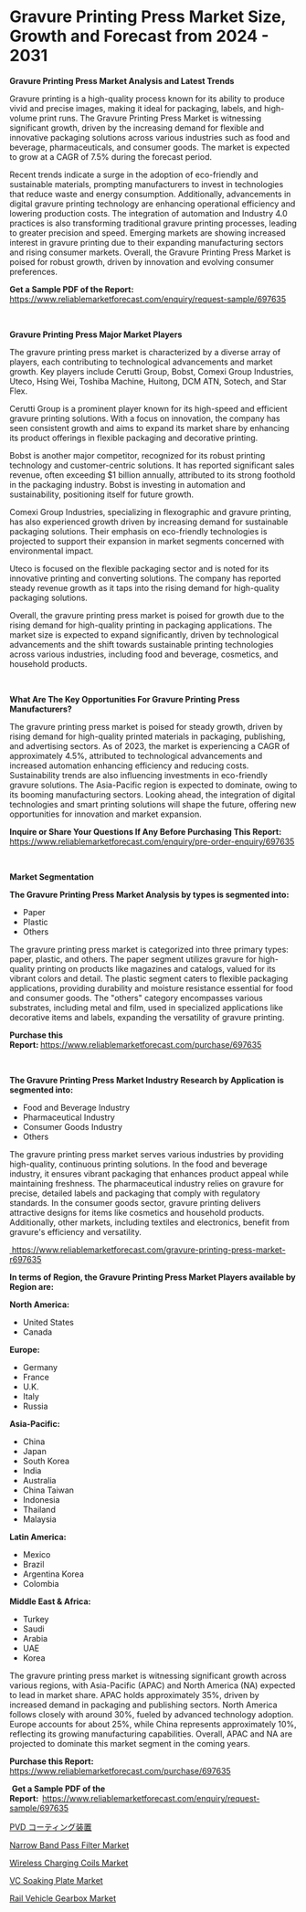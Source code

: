 <p><h1>Gravure Printing Press Market Size, Growth and Forecast from 2024 - 2031</h1></p><p><strong>Gravure Printing Press Market Analysis and Latest Trends</strong></p>
<p><p>Gravure printing is a high-quality process known for its ability to produce vivid and precise images, making it ideal for packaging, labels, and high-volume print runs. The Gravure Printing Press Market is witnessing significant growth, driven by the increasing demand for flexible and innovative packaging solutions across various industries such as food and beverage, pharmaceuticals, and consumer goods. The market is expected to grow at a CAGR of 7.5% during the forecast period.</p><p>Recent trends indicate a surge in the adoption of eco-friendly and sustainable materials, prompting manufacturers to invest in technologies that reduce waste and energy consumption. Additionally, advancements in digital gravure printing technology are enhancing operational efficiency and lowering production costs. The integration of automation and Industry 4.0 practices is also transforming traditional gravure printing processes, leading to greater precision and speed. Emerging markets are showing increased interest in gravure printing due to their expanding manufacturing sectors and rising consumer markets. Overall, the Gravure Printing Press Market is poised for robust growth, driven by innovation and evolving consumer preferences.</p></p>
<p><strong>Get a Sample PDF of the Report:&nbsp;</strong> <a href="https://www.reliablemarketforecast.com/enquiry/request-sample/697635?utm_campaign=1082&utm_medium=2&utm_source=Github&utm_content=ia&utm_term=29092024&utm_id=gravure-printing-press">https://www.reliablemarketforecast.com/enquiry/request-sample/697635</a></p>
<p>&nbsp;</p>
<p><strong>Gravure Printing Press Major Market Players</strong></p>
<p><p>The gravure printing press market is characterized by a diverse array of players, each contributing to technological advancements and market growth. Key players include Cerutti Group, Bobst, Comexi Group Industries, Uteco, Hsing Wei, Toshiba Machine, Huitong, DCM ATN, Sotech, and Star Flex.</p><p>Cerutti Group is a prominent player known for its high-speed and efficient gravure printing solutions. With a focus on innovation, the company has seen consistent growth and aims to expand its market share by enhancing its product offerings in flexible packaging and decorative printing.</p><p>Bobst is another major competitor, recognized for its robust printing technology and customer-centric solutions. It has reported significant sales revenue, often exceeding $1 billion annually, attributed to its strong foothold in the packaging industry. Bobst is investing in automation and sustainability, positioning itself for future growth.</p><p>Comexi Group Industries, specializing in flexographic and gravure printing, has also experienced growth driven by increasing demand for sustainable packaging solutions. Their emphasis on eco-friendly technologies is projected to support their expansion in market segments concerned with environmental impact.</p><p>Uteco is focused on the flexible packaging sector and is noted for its innovative printing and converting solutions. The company has reported steady revenue growth as it taps into the rising demand for high-quality packaging solutions.</p><p>Overall, the gravure printing press market is poised for growth due to the rising demand for high-quality printing in packaging applications. The market size is expected to expand significantly, driven by technological advancements and the shift towards sustainable printing technologies across various industries, including food and beverage, cosmetics, and household products.</p></p>
<p>&nbsp;</p>
<p><strong>What Are The Key Opportunities For Gravure Printing Press Manufacturers?</strong></p>
<p><p>The gravure printing press market is poised for steady growth, driven by rising demand for high-quality printed materials in packaging, publishing, and advertising sectors. As of 2023, the market is experiencing a CAGR of approximately 4.5%, attributed to technological advancements and increased automation enhancing efficiency and reducing costs. Sustainability trends are also influencing investments in eco-friendly gravure solutions. The Asia-Pacific region is expected to dominate, owing to its booming manufacturing sectors. Looking ahead, the integration of digital technologies and smart printing solutions will shape the future, offering new opportunities for innovation and market expansion.</p></p>
<p><strong>Inquire or Share Your Questions If Any Before Purchasing This Report:</strong> <a href="https://www.reliablemarketforecast.com/enquiry/pre-order-enquiry/697635?utm_campaign=1082&utm_medium=2&utm_source=Github&utm_content=ia&utm_term=29092024&utm_id=gravure-printing-press">https://www.reliablemarketforecast.com/enquiry/pre-order-enquiry/697635</a></p>
<p>&nbsp;</p>
<p><strong>Market Segmentation</strong></p>
<p><strong>The Gravure Printing Press Market Analysis by types is segmented into:</strong></p>
<p><ul><li>Paper</li><li>Plastic</li><li>Others</li></ul></p>
<p><p>The gravure printing press market is categorized into three primary types: paper, plastic, and others. The paper segment utilizes gravure for high-quality printing on products like magazines and catalogs, valued for its vibrant colors and detail. The plastic segment caters to flexible packaging applications, providing durability and moisture resistance essential for food and consumer goods. The "others" category encompasses various substrates, including metal and film, used in specialized applications like decorative items and labels, expanding the versatility of gravure printing.</p></p>
<p><strong>Purchase this Report:&nbsp;</strong><a href="https://www.reliablemarketforecast.com/purchase/697635?utm_campaign=1082&utm_medium=2&utm_source=Github&utm_content=ia&utm_term=29092024&utm_id=gravure-printing-press">https://www.reliablemarketforecast.com/purchase/697635</a></p>
<p>&nbsp;</p>
<p><strong>The Gravure Printing Press Market Industry Research by Application is segmented into:</strong></p>
<p><ul><li>Food and Beverage Industry</li><li>Pharmaceutical Industry</li><li>Consumer Goods Industry</li><li>Others</li></ul></p>
<p><p>The gravure printing press market serves various industries by providing high-quality, continuous printing solutions. In the food and beverage industry, it ensures vibrant packaging that enhances product appeal while maintaining freshness. The pharmaceutical industry relies on gravure for precise, detailed labels and packaging that comply with regulatory standards. In the consumer goods sector, gravure printing delivers attractive designs for items like cosmetics and household products. Additionally, other markets, including textiles and electronics, benefit from gravure's efficiency and versatility.</p></p>
<p><a href="https://www.reliablemarketforecast.com/gravure-printing-press-market-r697635?utm_campaign=1082&utm_medium=2&utm_source=Github&utm_content=ia&utm_term=29092024&utm_id=gravure-printing-press">&nbsp;https://www.reliablemarketforecast.com/gravure-printing-press-market-r697635</a></p>
<p><strong>In terms of Region, the Gravure Printing Press Market Players available by Region are:</strong></p>
<p>
    <p> <strong> North America: </strong>
        <ul>
            <li>United States</li>
            <li>Canada</li>
        </ul>
        </p> 
    <p> <strong> Europe: </strong>
        <ul>
            <li>Germany</li>
            <li>France</li>
            <li>U.K.</li>
            <li>Italy</li>
            <li>Russia</li>
        </ul>
        </p> 
    <p> <strong> Asia-Pacific: </strong>
        <ul>
            <li>China</li>
            <li>Japan</li>
            <li>South Korea</li>
            <li>India</li>
            <li>Australia</li>
            <li>China Taiwan</li>
            <li>Indonesia</li>
            <li>Thailand</li>
            <li>Malaysia</li>
        </ul>
        </p> 
    <p> <strong> Latin America: </strong>
        <ul>
            <li>Mexico</li>
            <li>Brazil</li>
            <li>Argentina Korea</li>
            <li>Colombia</li>
        </ul>
        </p> 
    <p> <strong> Middle East & Africa: </strong>
        <ul>
            <li>Turkey</li>
            <li>Saudi</li>
            <li>Arabia</li>
            <li>UAE</li>
            <li>Korea</li>
        </ul>
    </p>
    </p>
<p><p>The gravure printing press market is witnessing significant growth across various regions, with Asia-Pacific (APAC) and North America (NA) expected to lead in market share. APAC holds approximately 35%, driven by increased demand in packaging and publishing sectors. North America follows closely with around 30%, fueled by advanced technology adoption. Europe accounts for about 25%, while China represents approximately 10%, reflecting its growing manufacturing capabilities. Overall, APAC and NA are projected to dominate this market segment in the coming years.</p></p>
<p><strong>Purchase this Report: </strong><a href="https://www.reliablemarketforecast.com/purchase/697635?utm_campaign=1082&utm_medium=2&utm_source=Github&utm_content=ia&utm_term=29092024&utm_id=gravure-printing-press">https://www.reliablemarketforecast.com/purchase/697635</a></p>
<p>&nbsp;<strong>Get a Sample PDF of the Report:&nbsp;&nbsp;</strong><a href="https://www.reliablemarketforecast.com/enquiry/request-sample/697635?utm_campaign=1082&utm_medium=2&utm_source=Github&utm_content=ia&utm_term=29092024&utm_id=gravure-printing-press">https://www.reliablemarketforecast.com/enquiry/request-sample/697635</a></p>
<p><strong></strong></p>
<p><p><a href="https://github.com/lababdou/Market-Research-Report-List-6/blob/main/536423515954.md?utm_campaign=1082&utm_medium=2&utm_source=Github&utm_content=ia&utm_term=29092024&utm_id=gravure-printing-press">PVD コーティング装置</a></p><p><a href="https://www.linkedin.com/pulse/emerging-narrow-band-pass-filter-market-opportunities-analysis-fx5af?utm_campaign=1082&utm_medium=2&utm_source=Github&utm_content=ia&utm_term=29092024&utm_id=gravure-printing-press">Narrow Band Pass Filter Market</a></p><p><a href="https://issuu.com/reportprime-2/docs/wireless-charging-coils-market-size_c83e6b9e632f1f?utm_campaign=1082&utm_medium=2&utm_source=Github&utm_content=ia&utm_term=29092024&utm_id=gravure-printing-press">Wireless Charging Coils Market</a></p><p><a href="https://www.linkedin.com/pulse/emerging-opportunities-challenges-global-vc-soaking-plate-9lbdf?utm_campaign=1082&utm_medium=2&utm_source=Github&utm_content=ia&utm_term=29092024&utm_id=gravure-printing-press">VC Soaking Plate Market</a></p><p><a href="https://github.com/DorinaOsmani364/Market-Research-Report-List-1/blob/main/rail-vehicle-gearbox-market.md?utm_campaign=1082&utm_medium=2&utm_source=Github&utm_content=ia&utm_term=29092024&utm_id=gravure-printing-press">Rail Vehicle Gearbox Market</a></p></p>